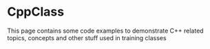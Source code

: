 # CppClass
This page contains some code examples to demonstrate C++ related topics, concepts and other stuff used in training classes
